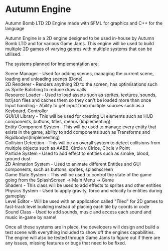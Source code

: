 # Autumn Engine
Autumn Bomb LTD 2D Engine made with SFML for graphics and C++ for the language

Autumn Engine is a 2D engine designed to be used in-house by Autumn Bomb LTD and for various Game Jams. This engine will be used to build multiple 2D games of varying genres with multiple systems that can be utilised. 

The systems planned for implementation are:

Scene Manager - Used for adding scenes, managing the current scene, loading and unloading scenes (Done)\
2D Renderer - Renders anything 2D to the screen, has optimisations such as Sprite Batching to reduce draw calls\
Resource Loader - Used to load assets such as sprites, textures, sounds, txt/json files and caches them so they can't be loaded more than once\
Input handling - Ability to get input from multiple sources such as a Keyboard, Controller\
GUI/UI Library - This will be used for creating UI elements such as HUD components, buttons, titles, menus (Implementing)\
Entity Component System - This will be used to manage every entity that exists in the game, ability to add components such as Transforms and Rigidbodys(Implementing)\
Collision Detection - This will be an overall system to detect collisions from multiple objects such as AABB, Circle v Cirlce, Circle v Point\
Particle System - Used to add effect to entities such as smoke, blood, ground dust\
2D Animation System - Used to animate different Entities and GUI components, such as buttons, sprites, splashscreen\
Game State System - This will be used to control the state of the game going from the SplashScreen -> Main Menu -> Game\
Shaders - This class will be used to add effects to sprites and other entities\
Physics System - Used to apply gravity, force and velocity to entities during gameplay \
Level Editor - Will be used with an application called "Tiled" for 2D games to fast-track level building instead of placing each tile by coords in code\
Sound Class - Used to add sounds, music and access each sound and music in-game by name\

Once all these systems are in place, the developers will design and build a test scene with everything included to show off the engines capabilities. The engine will also be tested through Game Jams to figure out if there are any issues, missing features or bugs that need to be fixed.
